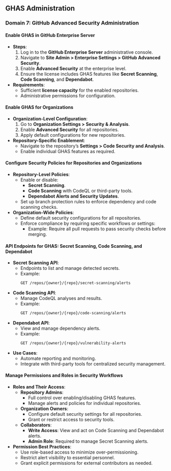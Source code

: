 ## GHAS Administration
### Domain 7: GitHub Advanced Security Administration
#### Enable GHAS in GitHub Enterprise Server
- **Steps**:
  1. Log in to the **GitHub Enterprise Server** administrative console.
  2. Navigate to **Site Admin > Enterprise Settings > GitHub Advanced Security**.
  3. Enable **Advanced Security** at the enterprise level.
  4. Ensure the license includes GHAS features like **Secret Scanning**, **Code Scanning**, and **Dependabot**.
- **Requirements**:
  - Sufficient **license capacity** for the enabled repositories.
  - Administrative permissions for configuration.

#### Enable GHAS for Organizations
- **Organization-Level Configuration**:
  1. Go to **Organization Settings > Security & Analysis**.
  2. Enable **Advanced Security** for all repositories.
  3. Apply default configurations for new repositories.
- **Repository-Specific Enablement**:
  - Navigate to the repository’s **Settings > Code Security and Analysis**.
  - Enable individual GHAS features as required.

#### Configure Security Policies for Repositories and Organizations
- **Repository-Level Policies**:
  - Enable or disable:
    - **Secret Scanning**.
    - **Code Scanning** with CodeQL or third-party tools.
    - **Dependabot Alerts and Security Updates**.
  - Set up branch protection rules to enforce dependency and code scanning checks.
- **Organization-Wide Policies**:
  - Define default security configurations for all repositories.
  - Enforce compliance by requiring specific workflows or settings:
    - Example: Require all pull requests to pass security checks before merging.

#### API Endpoints for GHAS: Secret Scanning, Code Scanning, and Dependabot
- **Secret Scanning API**:
  - Endpoints to list and manage detected secrets.
  - Example:
    ```bash
    GET /repos/{owner}/{repo}/secret-scanning/alerts
    ```
- **Code Scanning API**:
  - Manage CodeQL analyses and results.
  - Example:
    ```bash
    GET /repos/{owner}/{repo}/code-scanning/alerts
    ```
- **Dependabot API**:
  - View and manage dependency alerts.
  - Example:
    ```bash
    GET /repos/{owner}/{repo}/vulnerability-alerts
    ```
- **Use Cases**:
  - Automate reporting and monitoring.
  - Integrate with third-party tools for centralized security management.

#### Manage Permissions and Roles in Security Workflows
- **Roles and Their Access**:
  - **Repository Admins**:
    - Full control over enabling/disabling GHAS features.
    - Manage alerts and policies for individual repositories.
  - **Organization Owners**:
    - Configure default security settings for all repositories.
    - Grant or restrict access to security tools.
  - **Collaborators**:
    - **Write Access**: View and act on Code Scanning and Dependabot alerts.
    - **Admin Role**: Required to manage Secret Scanning alerts.
- **Permission Best Practices**:
  - Use role-based access to minimize over-permissioning.
  - Restrict alert visibility to essential personnel.
  - Grant explicit permissions for external contributors as needed.